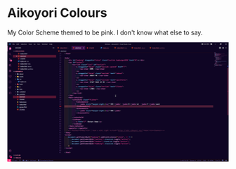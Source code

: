 # Aikoyori Colours
My Color Scheme themed to be pink. I don't know what else to say.

![Screenshot of the color scheme](https://raw.githubusercontent.com/Aikoyori/Aikoyori-Colours/main/assets/screenshot-1.png)